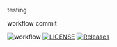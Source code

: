 testing

workflow commit

![workflow](https://github.com/<UserName>/<RepositoryName>/actions/workflows/main.yml/badge.svg)
[![LICENSE](https://img.shields.io/github/license/<github-username>/sem.svg?style=flat-square)](https://github.com/Aleksjakub/sem/blob/master/LICENSE)
[![Releases](https://img.shields.io/github/release/AleksJakub/sem/all.svg?style=flat-square)](https://github.com/<github-username>/sem/releases)